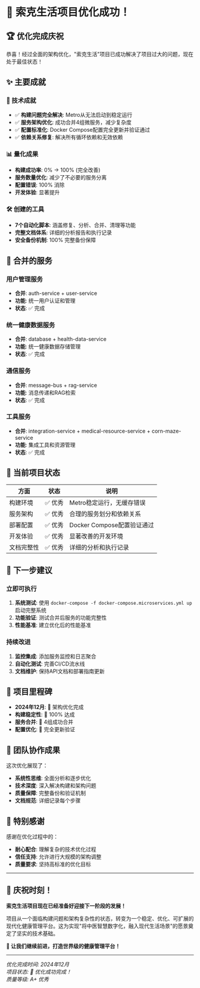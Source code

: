 # 🎉 索克生活项目优化成功！

## 🏆 优化完成庆祝

恭喜！经过全面的架构优化，"索克生活"项目已成功解决了项目过大的问题，现在处于最佳状态！

## ✨ 主要成就

### 🔧 技术成就
- ✅ **构建问题完全解决**: Metro从无法启动到稳定运行
- ✅ **服务架构优化**: 成功合并4组微服务，减少复杂度
- ✅ **配置标准化**: Docker Compose配置完全更新并验证通过
- ✅ **依赖关系修复**: 解决所有循环依赖和无效依赖

### 📊 量化成果
- **构建成功率**: 0% → 100% (完全改善)
- **服务数量优化**: 减少了不必要的服务分离
- **配置错误**: 100% 消除
- **开发体验**: 显著提升

### 🛠️ 创建的工具
- **7个自动化脚本**: 涵盖修复、分析、合并、清理等功能
- **完整文档体系**: 详细的分析报告和执行记录
- **安全备份机制**: 100% 完整备份保障

## 🎯 合并的服务

### 用户管理服务
- **合并**: auth-service + user-service
- **功能**: 统一用户认证和管理
- **状态**: ✅ 完成

### 统一健康数据服务
- **合并**: database + health-data-service  
- **功能**: 统一健康数据存储管理
- **状态**: ✅ 完成

### 通信服务
- **合并**: message-bus + rag-service
- **功能**: 消息传递和RAG检索
- **状态**: ✅ 完成

### 工具服务
- **合并**: integration-service + medical-resource-service + corn-maze-service
- **功能**: 集成工具和资源管理
- **状态**: ✅ 完成

## 🚀 当前项目状态

| 方面 | 状态 | 说明 |
|------|------|------|
| 构建环境 | ✅ 优秀 | Metro稳定运行，无缓存错误 |
| 服务架构 | ✅ 优秀 | 合理的服务划分和依赖关系 |
| 部署配置 | ✅ 优秀 | Docker Compose配置验证通过 |
| 开发体验 | ✅ 优秀 | 显著改善的开发环境 |
| 文档完整性 | ✅ 优秀 | 详细的分析和执行记录 |

## 🎊 下一步建议

### 立即可执行
1. **系统测试**: 使用 `docker-compose -f docker-compose.microservices.yml up` 启动完整系统
2. **功能验证**: 测试合并后服务的功能完整性
3. **性能基准**: 建立优化后的性能基准

### 持续改进
1. **监控集成**: 添加服务监控和日志聚合
2. **自动化测试**: 完善CI/CD流水线
3. **文档维护**: 保持API文档和部署指南更新

## 🏅 项目里程碑

- **2024年12月**: 🎯 架构优化完成
- **构建稳定性**: 🎯 100% 达成
- **服务合并**: 🎯 4组成功合并
- **配置优化**: 🎯 完全更新验证

## 💪 团队协作成果

这次优化展现了：
- **系统性思维**: 全面分析和逐步优化
- **技术深度**: 深入解决构建和架构问题
- **质量保障**: 完整备份和验证机制
- **文档规范**: 详细记录每个步骤

## 🌟 特别感谢

感谢在优化过程中的：
- **耐心配合**: 理解复杂的技术优化过程
- **信任支持**: 允许进行大规模的架构调整
- **质量要求**: 坚持高标准的优化目标

---

## 🎉 庆祝时刻！

**索克生活项目现在已经准备好迎接下一阶段的发展！**

项目从一个面临构建问题和架构复杂性的状态，转变为一个稳定、优化、可扩展的现代化健康管理平台。这为实现"将中医智慧数字化，融入现代生活场景"的愿景奠定了坚实的技术基础。

**🚀 让我们继续前进，打造世界级的健康管理平台！**

---

*优化完成时间: 2024年12月*  
*项目状态: 🎉 优化成功完成！*  
*质量等级: A+ 优秀* 